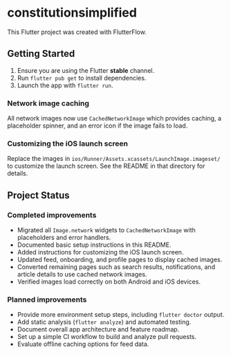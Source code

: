 # constitutionsimplified

This Flutter project was created with FlutterFlow.

## Getting Started

1. Ensure you are using the Flutter **stable** channel.
2. Run `flutter pub get` to install dependencies.
3. Launch the app with `flutter run`.

### Network image caching

All network images now use `CachedNetworkImage` which provides caching, a placeholder spinner, and an error icon if the image fails to load.

### Customizing the iOS launch screen

Replace the images in `ios/Runner/Assets.xcassets/LaunchImage.imageset/` to customize the launch screen. See the README in that directory for details.

## Project Status

### Completed improvements

- Migrated all `Image.network` widgets to `CachedNetworkImage` with placeholders
  and error handlers.
- Documented basic setup instructions in this README.
- Added instructions for customizing the iOS launch screen.
- Updated feed, onboarding, and profile pages to display cached images.
- Converted remaining pages such as search results, notifications, and article
  details to use cached network images.
- Verified images load correctly on both Android and iOS devices.

### Planned improvements

- Provide more environment setup steps, including `flutter doctor` output.
- Add static analysis (`flutter analyze`) and automated testing.
- Document overall app architecture and feature roadmap.
- Set up a simple CI workflow to build and analyze pull requests.
- Evaluate offline caching options for feed data.

